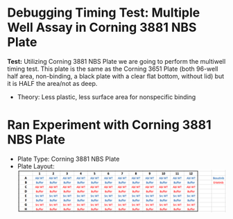 # Debugging Timing Test: Multiple Well Assay in Corning 3881 NBS Plate
**Test:** Utilizing Corning 3881 NBS Plate we are going to perform the multiwell timing test. This plate is the same as the Corning 3651 Plate (both 96-well half area, non-binding, a black plate with a clear flat bottom, without lid) but it is HALF the area/not as deep. 
* Theory: Less plastic, less surface area for nonspecific binding

# Ran Experiment with Corning 3881 NBS Plate
* Plate Type: Corning 3881 NBS Plate
* Plate Layout: ![](https://github.com/choderalab/fluorescence_assay_working_data/blob/main/2020_EAG/09_September/20200916_timing_assay_corning_NBS_4_hrs/image.png?raw=true)
